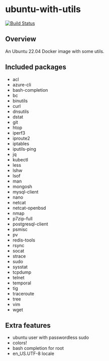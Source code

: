 # ubuntu-with-utils

[![Build Status](https://github.com/Israphel/ubuntu-with-utils/actions/workflows/docker.yml/badge.svg)](https://github.com/Israphel/ubuntu-with-utils/actions/workflows/docker.yml)

## Overview
An Ubuntu 22.04 Docker image with some utils.

## Included packages
  - acl
  - azure-cli
  - bash-completion
  - bc
  - binutils
  - curl
  - dnsutils
  - dstat
  - git
  - htop
  - iperf3
  - iproute2
  - iptables
  - iputils-ping
  - jq
  - kubectl
  - less
  - lshw
  - lsof
  - man
  - mongosh
  - mysql-client
  - nano
  - netcat
  - netcat-openbsd
  - nmap
  - p7zip-full
  - postgresql-client
  - psmisc
  - pv
  - redis-tools
  - rsync
  - socat
  - strace
  - sudo
  - sysstat
  - tcpdump
  - telnet
  - temporal
  - tig
  - traceroute
  - tree
  - vim
  - wget

## Extra features
  - ubuntu user with passwordless sudo
  - colors!
  - bash completion for root
  - en_US.UTF-8 locale
